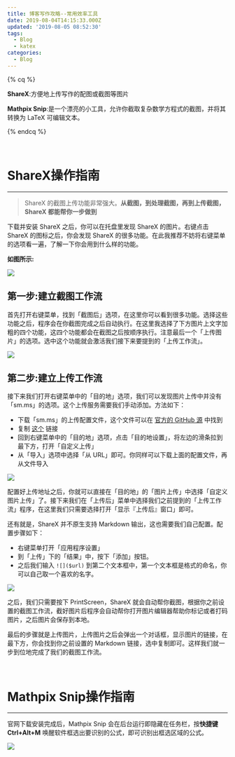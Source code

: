 ```yaml
---
title: 博客写作攻略--常用效率工具
date: 2019-08-04T14:15:33.000Z
updated: '2019-08-05 08:52:30'
tags:
  - Blog
  - katex
categories:
  - Blog
---
```




{% cq %}

**ShareX**:方便地上传写作的配图或截图等图片

**Mathpix Snip**:是一个漂亮的小工具，允许你截取复杂数学方程式的截图，并将其转换为 LaTeX 可编辑文本。

{% endcq %}

<!-- more -->

<br>

# ShareX操作指南

---

> ShareX 的截图上传功能非常强大。**从截图，到处理截图，再到上传截图，ShareX 都能帮你一步做到**

下载并安装 ShareX 之后，你可以在托盘里发现 ShareX 的图片。右键点击 ShareX 的图标之后，你会发现 ShareX 的很多功能。在此我推荐不妨将右键菜单的选项看一遍，了解一下你会用到什么样的功能。

**如图所示:**

![](https://i.loli.net/2019/08/04/NVymjz837OBsLTq.png)

## 第一步:建立截图工作流

首先打开右键菜单，找到「截图后」选项，在这里你可以看到很多功能。选择这些功能之后，程序会在你截图完成之后自动执行。在这里我选择了下方图片上文字加粗的四个功能，这四个功能都会在截图之后按顺序执行。注意最后一个「上传图片」的选项。选中这个功能就会激活我们接下来要提到的「上传工作流」。

![](https://i.loli.net/2019/08/04/5iqMXn8THwgNBKt.png)

## 第二步:建立上传工作流

接下来我们打开右键菜单中的「目的地」选项，我们可以发现图片上传中并没有「sm.ms」的选项。这个上传服务需要我们手动添加。方法如下：

- 下载「sm.ms」的上传配置文件，这个文件可以在 [官方的 GitHub 源](https://github.com/ShareX/CustomUploaders) 中找到
- 复制 [这个](https://raw.githubusercontent.com/ShareX/CustomUploaders/master/sm.ms.sxcu) 链接
- 回到右键菜单中的「目的地」选项，点击「目的地设置」，将左边的滑条拉到最下方，打开「自定义上传」
- 从「导入」选项中选择「从 URL」即可。你同样可以下载上面的配置文件，再从文件导入

![](https://i.loli.net/2019/08/04/RtqSNJb3QVHcPCd.gif)

配置好上传地址之后，你就可以直接在「目的地」的「图片上传」中选择「自定义图片上传」了。接下来我们在「上传后」菜单中选择我们之前提到的「上传工作流」程序，在这里我们只需要选择打开「显示『上传后』窗口」即可。

还有就是，ShareX 并不原生支持 Markdown 输出，这也需要我们自己配置。配置步骤如下：

- 右键菜单打开「应用程序设置」
- 到「上传」下的「结果」中，按下「添加」按钮。
- 之后我们输入 `![]($url)` 到第二个文本框中，第一个文本框是格式的命名，你可以自己取一个喜欢的名字。

![](https://i.loli.net/2019/08/04/1IbU9gBHetFD3PE.gif)

之后，我们只需要按下 PrintScreen，ShareX 就会自动帮你截图，根据你之前设置的截图工作流，截好图片后程序会自动帮你打开图片编辑器帮助你标记或者打码图片，之后图片会保存到本地。

最后的步骤就是上传图片，上传图片之后会弹出一个对话框，显示图片的链接，在最下方，你会找到你之前设置的 Markdown 链接，选中复制即可。这样我们就一步到位地完成了我们的截图工作流。

<br>

# Mathpix Snip操作指南

---

官网下载安装完成后，Mathpix Snip 会在后台运行即隐藏在任务栏，按**快捷键 Ctrl+Alt+M** 唤醒软件框选出要识别的公式，即可识别出框选区域的公式。

![](https://i.loli.net/2019/08/04/mDX5PeFJ61zUNLu.gif)

